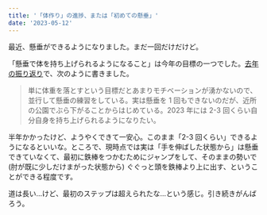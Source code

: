```yaml
---
title: '「体作り」の進捗、または「初めての懸垂」'
date: '2023-05-12'
---
```


最近、懸垂ができるようになりました。まだ一回だけだけど。

「懸垂で体を持ち上げられるようになること」は今年の目標の一つでした。[去年の振り返り](/posts/2022-12-23-retrospective)で、次のように書きました。

> 単に体重を落とすという目標だとあまりモチベーションが湧かないので、並行して懸垂の練習をしている。実は懸垂を 1 回もできないのだが、近所の公園でぶら下がることからはじめている。2023 年には 2-3 回くらい自分自身を持ち上げられるようになりたい。

半年かかったけど、ようやくできて一安心。このまま「2-3 回くらい」できるようになるといいな。ところで、現時点では実は「手を伸ばした状態から」は懸垂できていなくて、最初に鉄棒をつかむためにジャンプをして、そのままの勢いで (肘が既に少しだけまがった状態から) ぐぐっと頭を鉄棒より上に出す、ということができる程度です。

道は長い...けど、最初のステップは超えられたな...という感じ。引き続きがんばろう。
